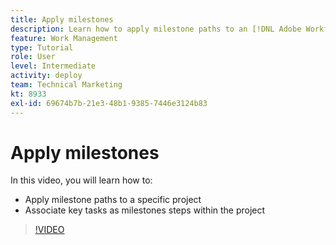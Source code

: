 ```yaml
---
title: Apply milestones
description: Learn how to apply milestone paths to an [!DNL Adobe Workfront] project and associate key tasks as milestone steps within the project.
feature: Work Management
type: Tutorial
role: User
level: Intermediate
activity: deploy
team: Technical Marketing
kt: 8933
exl-id: 69674b7b-21e3-48b1-9385-7446e3124b83
---
```

# Apply milestones

In this video, you will learn how to:

* Apply milestone paths to a specific project
* Associate key tasks as milestones steps within the project

>[!VIDEO](https://video.tv.adobe.com/v/335205/?quality=12)
